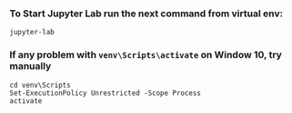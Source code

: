 ### To Start Jupyter Lab run the next command from virtual env:
`jupyter-lab`

### If any problem with `venv\Scripts\activate` on Window 10, try manually
```commandline
cd venv\Scripts
Set-ExecutionPolicy Unrestricted -Scope Process 
activate
```
